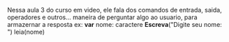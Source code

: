 Nessa aula 3 do curso em video, ele fala dos comandos de entrada, saida, operadores e outros...
maneira de perguntar algo ao usuario, para armazernar a resposta
ex:
    **var** nome: caractere
    **Escreva**("Digite seu nome: ")
    leia(nome)

